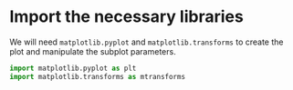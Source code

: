 # Import the necessary libraries

We will need `matplotlib.pyplot` and `matplotlib.transforms` to create the plot and manipulate the subplot parameters.

```python
import matplotlib.pyplot as plt
import matplotlib.transforms as mtransforms
```
